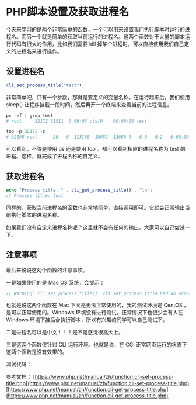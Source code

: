 # PHP脚本设置及获取进程名

今天来学习的是两个非常简单的函数，一个可以用来设置我们执行脚本时运行的进程名。而另一个就是简单的获取当前运行的进程名。这两个函数对于大量的脚本运行代码有很大的作用，比如我们需要 kill 掉某个进程时，可以直接使用我们自己定义的进程名来进行操作。

## 设置进程名

```php
cli_set_process_title("test");
```

非常简单吧，只有一个参数，那就是要定义的变量名称。在运行起来后，我们使用 sleep() 让程序挂载一段时间，然后再开一个终端来查看当前的进程信息。

```php
ps -ef | grep test
# root     32172 31511  0 09:03 pts/0    00:00:00 test

top -p 32172 -c
# 32198 root      20   0  113100  18052  13088 S   0.0   0.2   0:00.00 test
```

可以看到，不管是使用 ps 还是使用 top ，都可以看到相应的进程名称为 test 的进程。这样，就完成了进程名称的自定义。

## 获取进程名

```php
echo "Process title: " . cli_get_process_title() . "\n";
// Process title: test
```

同样的，获取当前进程名的函数也非常地简单，直接调用即可。它就会正常输出当前执行脚本的进程名称。

如果我们没有自定义进程名称呢？这里就不会有任何的输出，大家可以自己尝试一下。

## 注意事项

最后来说说这两个函数的注意事项。

一是如果使用的是 Mac OS 系统，会提示：

```php
// Warning: cli_set_process_title(): cli_set_process_title had an error: Not initialized correctly 
```

也就是说这两个函数在 Mac 下面是无法正常使用的，我的测试环境是 CentOS ，是可以正常使用的。Windows 环境没有进行测试，正常情况下也很少会有人在 Windows 环境下挂后台执行脚本，所以有兴趣的同学可以自己测试下。

二是进程名可以是中文！！！是不是感觉很高大上。

三是这两个函数仅针对 CLI 运行环境。也就是说，在 CGI 正常网页运行的状态下这两个函数是没有效果的。

测试代码：


参考文档：
[https://www.php.net/manual/zh/function.cli-set-process-title.php](https://www.php.net/manual/zh/function.cli-set-process-title.php)
[https://www.php.net/manual/zh/function.cli-get-process-title.php](https://www.php.net/manual/zh/function.cli-get-process-title.php)